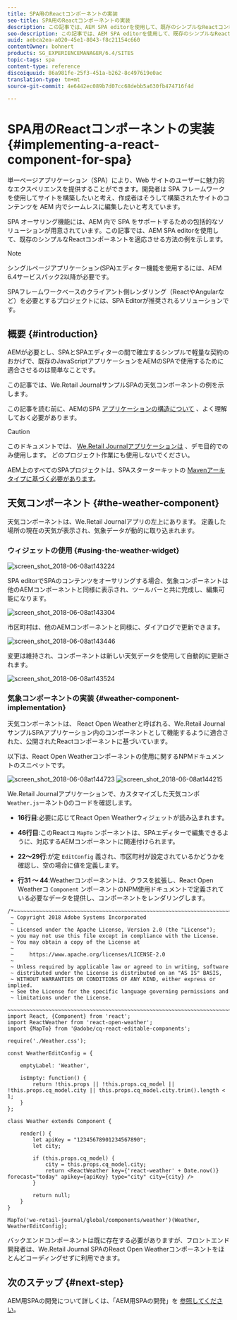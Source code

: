 ```yaml
---
title: SPA用のReactコンポーネントの実装
seo-title: SPA用のReactコンポーネントの実装
description: この記事では、AEM SPA editorを使用して、既存のシンプルなReactコンポーネントを適応させる方法の例を示します。
seo-description: この記事では、AEM SPA editorを使用して、既存のシンプルなReactコンポーネントを適応させる方法の例を示します。
uuid: aebca2ea-a020-45e1-8043-f8c21154c660
contentOwner: bohnert
products: SG_EXPERIENCEMANAGER/6.4/SITES
topic-tags: spa
content-type: reference
discoiquuid: 86a981fe-25f3-451a-b262-8c497619e0ac
translation-type: tm+mt
source-git-commit: 4e6442ec089b7d07cc68debb5a630fb474716f4d

---
```



# SPA用のReactコンポーネントの実装{#implementing-a-react-component-for-spa}

単一ページアプリケーション（SPA）により、Web サイトのユーザーに魅力的なエクスペリエンスを提供することができます。開発者は SPA フレームワークを使用してサイトを構築したいと考え、作成者はそうして構築されたサイトのコンテンツを AEM 内でシームレスに編集したいと考えています。

SPA オーサリング機能には、AEM 内で SPA をサポートするための包括的なソリューションが用意されています。この記事では、AEM SPA editorを使用して、既存のシンプルなReactコンポーネントを適応させる方法の例を示します。

>[!NOTE]
>シングルページアプリケーション(SPA)エディター機能を使用するには、AEM 6.4サービスパック2以降が必要です。
>
>SPAフレームワークベースのクライアント側レンダリング（ReactやAngularなど）を必要とするプロジェクトには、SPA Editorが推奨されるソリューションです。

## 概要 {#introduction}

AEMが必要とし、SPAとSPAエディターの間で確立するシンプルで軽量な契約のおかげで、既存のJavaScriptアプリケーションをAEMのSPAで使用するために適合させるのは簡単なことです。

この記事では、We.Retail JournalサンプルSPAの天気コンポーネントの例を示します。

この記事を読む前に、AEMのSPA [アプリケーションの構造について](/help/sites-developing/spa-getting-started-react.md) 、よく理解しておく必要があります。

>[!CAUTION]
>このドキュメントでは、 [We.Retail Journalアプリケーションは](https://github.com/Adobe-Marketing-Cloud/aem-sample-we-retail-journal) 、デモ目的でのみ使用します。 どのプロジェクト作業にも使用しないでください。
>
>AEM上のすべてのSPAプロジェクトは、SPAスターターキットの [Mavenアーキタイプに基づく必要があります](https://github.com/adobe/aem-spa-project-archetype)。

## 天気コンポーネント {#the-weather-component}

天気コンポーネントは、We.Retail Journalアプリの左上にあります。 定義した場所の現在の天気が表示され、気象データが動的に取り込まれます。

### ウィジェットの使用 {#using-the-weather-widget}

![screen_shot_2018-06-08at143224](assets/screen_shot_2018-06-08at143224.png)

SPA editorでSPAのコンテンツをオーサリングする場合、気象コンポーネントは他のAEMコンポーネントと同様に表示され、ツールバーと共に完成し、編集可能になります。

![screen_shot_2018-06-08at143304](assets/screen_shot_2018-06-08at143304.png)

市区町村は、他のAEMコンポーネントと同様に、ダイアログで更新できます。

![screen_shot_2018-06-08at143446](assets/screen_shot_2018-06-08at143446.png)

変更は維持され、コンポーネントは新しい天気データを使用して自動的に更新されます。

![screen_shot_2018-06-08at143524](assets/screen_shot_2018-06-08at143524.png)

### 気象コンポーネントの実装 {#weather-component-implementation}

天気コンポーネントは、 [](https://www.npmjs.com/package/react-open-weather)React Open Weatherと呼ばれる、We.Retail JournalサンプルSPAアプリケーション内のコンポーネントとして機能するように適合された、公開されたReactコンポーネントに基づいています。

以下は、React Open Weatherコンポーネントの使用に関するNPMドキュメントのスニペットです。

![screen_shot_2018-06-08at144723](assets/screen_shot_2018-06-08at144723.png) ![screen_shot_2018-06-08at144215](assets/screen_shot_2018-06-08at144215.png)

We.Retail Journalアプリケーションで、カスタマイズした天気コンポ `Weather.js`ーネント()のコードを確認します。

* **16行目**:必要に応じてReact Open Weatherウィジェットが読み込まれます。
* **46行目**:このReactコ `MapTo` ンポーネントは、SPAエディターで編集できるように、対応するAEMコンポーネントに関連付けられます。

* **22～29行**:が定 `EditConfig` 義され、市区町村が設定されているかどうかを確認し、空の場合に値を定義します。

* **行31 ～ 44**:Weatherコンポーネントは、クラスを拡張し、React Open Weatherコ `Component` ンポーネントのNPM使用ドキュメントで定義されている必要なデータを提供し、コンポーネントをレンダリングします。

```
/*~~~~~~~~~~~~~~~~~~~~~~~~~~~~~~~~~~~~~~~~~~~~~~~~~~~~~~~~~~~~~~~~~~~~~~~~~~~~~~
 ~ Copyright 2018 Adobe Systems Incorporated
 ~
 ~ Licensed under the Apache License, Version 2.0 (the "License");
 ~ you may not use this file except in compliance with the License.
 ~ You may obtain a copy of the License at
 ~
 ~     https://www.apache.org/licenses/LICENSE-2.0
 ~
 ~ Unless required by applicable law or agreed to in writing, software
 ~ distributed under the License is distributed on an "AS IS" BASIS,
 ~ WITHOUT WARRANTIES OR CONDITIONS OF ANY KIND, either express or implied.
 ~ See the License for the specific language governing permissions and
 ~ limitations under the License.
 ~~~~~~~~~~~~~~~~~~~~~~~~~~~~~~~~~~~~~~~~~~~~~~~~~~~~~~~~~~~~~~~~~~~~~~~~~~~~~*/
import React, {Component} from 'react';
import ReactWeather from 'react-open-weather';
import {MapTo} from '@adobe/cq-react-editable-components';

require('./Weather.css');

const WeatherEditConfig = {

    emptyLabel: 'Weather',

    isEmpty: function() {
        return !this.props || !this.props.cq_model || !this.props.cq_model.city || this.props.cq_model.city.trim().length < 1;
    }
};

class Weather extends Component {

    render() {
        let apiKey = "12345678901234567890";
        let city;

        if (this.props.cq_model) {
            city = this.props.cq_model.city;
            return <ReactWeather key={'react-weather' + Date.now()} forecast="today" apikey={apiKey} type="city" city={city} />
        }

        return null;
    }
}

MapTo('we-retail-journal/global/components/weather')(Weather, WeatherEditConfig);
```

バックエンドコンポーネントは既に存在する必要がありますが、フロントエンド開発者は、We.Retail Journal SPAのReact Open Weatherコンポーネントをほとんどコーディングせずに利用できます。

## 次のステップ {#next-step}

AEM用SPAの開発について詳しくは、「AEM用SPAの開発」を [参照してください](/help/sites-developing/spa-architecture.md)。